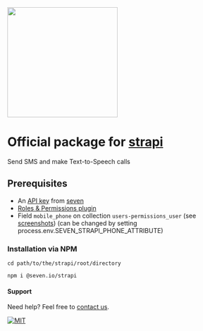 <img src="https://www.seven.io/wp-content/uploads/Logo.svg" width="250" />

# Official package for [strapi](https://strapi.io/)

Send SMS and make Text-to-Speech calls

## Prerequisites
- An [API key](https://help.seven.io/en/api-key-access) from [seven](https://www.seven.io)
- [Roles & Permissions plugin](https://strapi.io/documentation/developer-docs/latest/development/plugins/users-permissions.html)
- Field `mobile_phone` on collection `users-permissions_user` (see [screenshots](/._screenshots)) (can be changed by setting process.env.SEVEN_STRAPI_PHONE_ATTRIBUTE)

### Installation via NPM

`cd path/to/the/strapi/root/directory`

`npm i @seven.io/strapi`

#### Support

Need help? Feel free to [contact us](https://www.seven.io/en/company/contact/).

[![MIT](https://img.shields.io/badge/License-MIT-teal.svg)](LICENSE)

